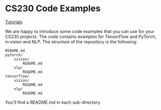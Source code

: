 # CS230 Code Examples

[Tutorials](https://cs230-stanford.github.io)


We are happy to introduce some code examples that you can use for your CS230 projects. The code contains examples for TensorFlow and PyTorch, in vision and NLP. The structure of the repository is the following:

```
README.md
pytorch/
    vision/
        README.md
    nlp/
        README.md
tensorflow/
    vision/
        README.md
    nlp/
        README.md
```

You'll find a README.md in each sub-directory.